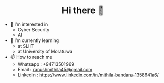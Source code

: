 <h1 align="center">
 Hi there 👋
 </h1>


 - 👀 I’m interested in
   - Cyber Security
   - AI
 - 🌱 I’m currently learning
    - at SLIIT
    - at University of Moratuwa
 - 📫 How to reach me
    - Whatsapp : +94713501969
    - Email : ranushmithila45@gmail.com
    - Linkedin : https://www.linkedin.com/in/mithila-bandara-1358641a6/
<!--
**RanushMithila/RanushMithila** is a ✨ _special_ ✨ repository because its `README.md` (this file) appears on your GitHub profile.

Here are some ideas to get you started:

- 🔭 I’m currently working on ...

- 👯 I’m looking to collaborate on ...
- 🤔 I’m looking for help with ...
- 💬 Ask me about ...
- 📫 How to reach me: ...
- 😄 Pronouns: ...
- ⚡ Fun fact: ...
-->
